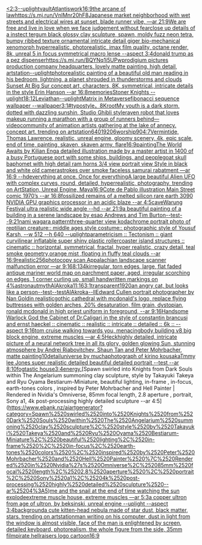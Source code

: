 [<2:3](https://www.ebank.nz/aiartgenerator?category=%3C2%3A3)[--uplight](https://www.ebank.nz/aiartgenerator?category=--uplight)[vault](https://www.ebank.nz/aiartgenerator?category=vault)[Atlantis](https://www.ebank.nz/aiartgenerator?category=Atlantis)[work](https://www.ebank.nz/aiartgenerator?category=work)[16:9](https://www.ebank.nz/aiartgenerator?category=16%3A9)[the arcane of law](https://www.ebank.nz/aiartgenerator?category=the%2520arcane%2520of%2520law)[<https://s.mj.run/VnIMnr20hF8>](https://www.ebank.nz/aiartgenerator?category=%3Chttps%3A//s.mj.run/VnIMnr20hF8%3E)[Japanese market neighborhood with wet streets and electrical wires at sunset, blade runner vibe, —ar 21:9](https://www.ebank.nz/aiartgenerator?category=Japanese%2520market%2520neighborhood%2520with%2520wet%2520streets%2520and%2520electrical%2520wires%2520at%2520sunset%2C%2520blade%2520runner%2520vibe%2C%2520%E2%80%94ar%252021%3A9)[We are free and live in love when we face judgement without fear](https://www.ebank.nz/aiartgenerator?category=We%2520are%2520free%2520and%2520live%2520in%2520love%2520when%2520we%2520face%2520judgement%2520without%2520fear)[close up details of a instect tergum black glossy clay sculpture, spawn, moldy fuzz neon tetra, bumpy ribbed texture ornamental intricate detail giger bio-mechanical xenomorph hyperrealistic, photorealistic, imax film quality, octane render, 8k, unreal 5 in focus symmetrical macro lense --aspect 3:4](https://www.ebank.nz/aiartgenerator?category=close%2520up%2520details%2520of%2520a%2520instect%2520tergum%2520black%2520glossy%2520clay%2520sculpture%2C%2520spawn%2C%2520moldy%2520fuzz%2520neon%2520tetra%2C%2520bumpy%2520ribbed%2520texture%2520ornamental%2520intricate%2520detail%2520giger%2520bio-mechanical%2520xenomorph%2520hyperrealistic%2C%2520photorealistic%2C%2520imax%2520film%2520quality%2C%2520octane%2520render%2C%25208k%2C%2520unreal%25205%2520in%2520focus%2520symmetrical%2520macro%2520lense%2520--aspect%25203%3A4)[donald trump as a pez dispenser](https://www.ebank.nz/aiartgenerator?category=donald%2520trump%2520as%2520a%2520pez%2520dispenser)[<https://s.mj.run/BQYNq1i5UPw>](https://www.ebank.nz/aiartgenerator?category=%3Chttps%3A//s.mj.run/BQYNq1i5UPw%3E)[prodigium pictures production company headquarters, lovely matte painting, high detail, artstation](https://www.ebank.nz/aiartgenerator?category=prodigium%2520pictures%2520production%2520company%2520headquarters%2C%2520lovely%2520matte%2520painting%2C%2520high%2520detail%2C%2520artstation)[--uplight](https://www.ebank.nz/aiartgenerator?category=--uplight)[photorealistic painting of a beautiful old man reading in his bedroom,  lightning, a planet shrouded in thunderstorms and clouds Sunset At Big Sur concept art, characters, 8K, symmetrical, intricate details in the style Erin Hanson --ar 16:8](https://www.ebank.nz/aiartgenerator?category=photorealistic%2520painting%2520of%2520a%2520beautiful%2520old%2520man%2520reading%2520in%2520his%2520bedroom%2C%2520%2520lightning%2C%2520a%2520planet%2520shrouded%2520in%2520thunderstorms%2520and%2520clouds%2520Sunset%2520At%2520Big%2520Sur%2520concept%2520art%2C%2520characters%2C%25208K%2C%2520symmetrical%2C%2520intricate%2520details%2520in%2520the%2520style%2520Erin%2520Hanson%2520--ar%252016%3A8)[memories](https://www.ebank.nz/aiartgenerator?category=memories)[Stoner Knights --uplight](https://www.ebank.nz/aiartgenerator?category=Stoner%2520Knights%2520--uplight)[18:12](https://www.ebank.nz/aiartgenerator?category=18%3A12)[Leviathan](https://www.ebank.nz/aiartgenerator?category=Leviathan)[--uplight](https://www.ebank.nz/aiartgenerator?category=--uplight)[Matrix in Metaverse](https://www.ebank.nz/aiartgenerator?category=Matrix%2520in%2520Metaverse)[fibonacci sequence wallpaper --wallpaper](https://www.ebank.nz/aiartgenerator?category=fibonacci%2520sequence%2520wallpaper%2520--wallpaper)[3:1](https://www.ebank.nz/aiartgenerator?category=3%3A1)[#typo](https://www.ebank.nz/aiartgenerator?category=%23typo)[style，8K](https://www.ebank.nz/aiartgenerator?category=style%EF%BC%8C8K)[root](https://www.ebank.nz/aiartgenerator?category=root)[My youth is a dark storm, dotted with dazzling sunshin, Studio Ghibli style](https://www.ebank.nz/aiartgenerator?category=My%2520youth%2520is%2520a%2520dark%2520storm%2C%2520dotted%2520with%2520dazzling%2520sunshin%2C%2520Studio%2520Ghibli%2520style)[raven robot that loves makeup running a marathon with a group of runners behind](https://www.ebank.nz/aiartgenerator?category=raven%2520robot%2520that%2520loves%2520makeup%2520running%2520a%2520marathon%2520with%2520a%2520group%2520of%2520runners%2520behind)[—video](https://www.ebank.nz/aiartgenerator?category=%E2%80%94video)[community of animation artists gathering at the lake of annecy. concept art. trending on artstation](https://www.ebank.nz/aiartgenerator?category=community%2520of%2520animation%2520artists%2520gathering%2520at%2520the%2520lake%2520of%2520annecy.%2520concept%2520art.%2520trending%2520on%2520artstation)[640](https://www.ebank.nz/aiartgenerator?category=640)[1920](https://www.ebank.nz/aiartgenerator?category=1920)[6](https://www.ebank.nz/aiartgenerator?category=6)[worship](https://www.ebank.nz/aiartgenerator?category=worship)[90](https://www.ebank.nz/aiartgenerator?category=90)[4:7](https://www.ebank.nz/aiartgenerator?category=4%3A7)[Vermintide,  Thomas Lawrence, realistic, unreal engine, gloomy scenery, 4k, epic scale, end of time, painting, skaven, skaven army, flare](https://www.ebank.nz/aiartgenerator?category=Vermintide%2C%2520%2520Thomas%2520Lawrence%2C%2520realistic%2C%2520unreal%2520engine%2C%2520gloomy%2520scenery%2C%25204k%2C%2520epic%2520scale%2C%2520end%2520of%2520time%2C%2520painting%2C%2520skaven%2C%2520skaven%2520army%2C%2520flare)[16:9](https://www.ebank.nz/aiartgenerator?category=16%3A9)[painting](https://www.ebank.nz/aiartgenerator?category=painting)[The World Awaits by Kilian Eng](https://www.ebank.nz/aiartgenerator?category=The%2520World%2520Awaits%2520by%2520Kilian%2520Eng)[a detailed illustration made by a master artist in 1400 of a busy Portuguese port with some ships, buildings, and people](https://www.ebank.nz/aiartgenerator?category=a%2520detailed%2520illustration%2520made%2520by%2520a%2520master%2520artist%2520in%25201400%2520of%2520a%2520busy%2520Portuguese%2520port%2520with%2520some%2520ships%2C%2520buildings%2C%2520and%2520people)[goat skull baphomet with high detail ram horns 3/4 view portrait view Style in black and white old camera](https://www.ebank.nz/aiartgenerator?category=goat%2520skull%2520baphomet%2520with%2520high%2520detail%2520ram%2520horns%25203/4%2520view%2520portrait%2520view%2520Style%2520in%2520black%2520and%2520white%2520old%2520camera)[strokes over smoke faceless samurai rabatment —ar 16:9 --hd](https://www.ebank.nz/aiartgenerator?category=strokes%2520over%2520smoke%2520faceless%2520samurai%2520rabatment%2520%E2%80%94ar%252016%3A9%2520--hd)[everything at once. Once for everything](https://www.ebank.nz/aiartgenerator?category=everything%2520at%2520once.%2520Once%2520for%2520everything)[A large beautiful Alien UFO with complex curves, round, detailed, hyperrealistic, photography, trending on ArtStation, Unreal Engine, Maya](https://www.ebank.nz/aiartgenerator?category=A%2520large%2520beautiful%2520Alien%2520UFO%2520with%2520complex%2520curves%2C%2520round%2C%2520detailed%2C%2520hyperrealistic%2C%2520photography%2C%2520trending%2520on%2520ArtStation%2C%2520Unreal%2520Engine%2C%2520Maya)[16:9](https://www.ebank.nz/aiartgenerator?category=16%3A9)[Cote de Pablo illustration Main Street comic 1970’s --ar 16:8](https://www.ebank.nz/aiartgenerator?category=Cote%2520de%2520Pablo%2520illustration%2520Main%2520Street%2520comic%25201970%E2%80%99s%2520--ar%252016%3A8)[fossilized remains of a melted silicon rare earth 3090 NVIDIA GPU graphics processor in an acidic blaze --ar 4:5](https://www.ebank.nz/aiartgenerator?category=fossilized%2520remains%2520of%2520a%2520melted%2520silicon%2520rare%2520earth%25203090%2520NVIDIA%2520GPU%2520graphics%2520processor%2520in%2520an%2520acidic%2520blaze%2520--ar%25204%3A5)[cave](https://www.ebank.nz/aiartgenerator?category=cave)[Warung Festival ultra realistic wide angle --hd --ar 21:9](https://www.ebank.nz/aiartgenerator?category=Warung%2520Festival%2520ultra%2520realistic%2520wide%2520angle%2520--hd%2520--ar%252021%3A9)[a beautiful painting of a building in a serene landscape by esao Andrews and Tim Burton](https://www.ebank.nz/aiartgenerator?category=a%2520beautiful%2520painting%2520of%2520a%2520building%2520in%2520a%2520serene%2520landscape%2520by%2520esao%2520Andrews%2520and%2520Tim%2520Burton)[--test](https://www.ebank.nz/aiartgenerator?category=--test)[--](https://www.ebank.nz/aiartgenerator?category=--)[9:21](https://www.ebank.nz/aiartgenerator?category=9%3A21)[nami wagara pattern](https://www.ebank.nz/aiartgenerator?category=nami%2520wagara%2520pattern)[three-quarter view kodachrome portrait photo of reptilian creature:: middle ages style costume:: photographic style of Yousuf Karsh, --w 512 --h 640 --uplight](https://www.ebank.nz/aiartgenerator?category=three-quarter%2520view%2520kodachrome%2520portrait%2520photo%2520of%2520reptilian%2520creature%3A%3A%2520middle%2520ages%2520style%2520costume%3A%3A%2520photographic%2520style%2520of%2520Yousuf%2520Karsh%2C%2520--w%2520512%2520--h%2520640%2520--uplight)[parametricism :: Tectonism :: giant curvilinear inflatable super shiny plastic rollercoaster  island structures   :: cinematic :: horizontal, symmetrical, fractal, hyper realistic, crazy detail, teal smoke geometry,orange mist ,floating in fluffy teal clouds --ar 16:9](https://www.ebank.nz/aiartgenerator?category=parametricism%2520%3A%3A%2520Tectonism%2520%3A%3A%2520giant%2520curvilinear%2520inflatable%2520super%2520shiny%2520plastic%2520rollercoaster%2520%2520island%2520structures%2520%2520%2520%3A%3A%2520cinematic%2520%3A%3A%2520horizontal%2C%2520symmetrical%2C%2520fractal%2C%2520hyper%2520realistic%2C%2520crazy%2520detail%2C%2520teal%2520smoke%2520geometry%2Corange%2520mist%2520%2Cfloating%2520in%2520fluffy%2520teal%2520clouds%2520--ar%252016%3A9)[realistic](https://www.ebank.nz/aiartgenerator?category=realistic)[256](https://www.ebank.nz/aiartgenerator?category=256)[photocopy scan Appalachian landscape scanner malfunction error —ar 9:16](https://www.ebank.nz/aiartgenerator?category=photocopy%2520scan%2520Appalachian%2520landscape%2520scanner%2520malfunction%2520error%2520%E2%80%94ar%25209%3A16)[8:13](https://www.ebank.nz/aiartgenerator?category=8%3A13)[4k](https://www.ebank.nz/aiartgenerator?category=4k)[irregular, torn edges, large, flat faded antique  mariner  world map on parchment paper, aged, irregular scorching on edges, 1 corner curling up, small handwritten markings on 4%](https://www.ebank.nz/aiartgenerator?category=irregular%2C%2520torn%2520edges%2C%2520large%2C%2520flat%2520faded%2520antique%2520%2520mariner%2520%2520world%2520map%2520on%2520parchment%2520paper%2C%2520aged%2C%2520irregular%2520scorching%2520on%2520edges%2C%25201%2520corner%2520curling%2520up%2C%2520small%2520handwritten%2520markings%2520on%25204%25)[astronaut](https://www.ebank.nz/aiartgenerator?category=astronaut)[myth](https://www.ebank.nz/aiartgenerator?category=myth)[AlAkroka](https://www.ebank.nz/aiartgenerator?category=AlAkroka)[11:16](https://www.ebank.nz/aiartgenerator?category=11%3A16)[3:1](https://www.ebank.nz/aiartgenerator?category=3%3A1)[transparent](https://www.ebank.nz/aiartgenerator?category=transparent)[1920](https://www.ebank.nz/aiartgenerator?category=1920)[an angry cat, but looks like a person](https://www.ebank.nz/aiartgenerator?category=an%2520angry%2520cat%2C%2520but%2520looks%2520like%2520a%2520person)[--test](https://www.ebank.nz/aiartgenerator?category=--test)[--test](https://www.ebank.nz/aiartgenerator?category=--test)[AlAkroka](https://www.ebank.nz/aiartgenerator?category=AlAkroka)[--ll](https://www.ebank.nz/aiartgenerator?category=--ll)[Edward Cullen portrait photographer by Nan Goldin realistic](https://www.ebank.nz/aiartgenerator?category=Edward%2520Cullen%2520portrait%2520photographer%2520by%2520Nan%2520Goldin%2520realistic)[gothic cathedral with mcdonald's logo, replace flying buttresses with golden arches, 20% desaturation, film grain, dystopian, ronald mcdonald in high priest uniform in foreground, --ar 9:16](https://www.ebank.nz/aiartgenerator?category=gothic%2520cathedral%2520with%2520mcdonald%27s%2520logo%2C%2520replace%2520flying%2520buttresses%2520with%2520golden%2520arches%2C%252020%25%2520desaturation%2C%2520film%2520grain%2C%2520dystopian%2C%2520ronald%2520mcdonald%2520in%2520high%2520priest%2520uniform%2520in%2520foreground%2C%2520--ar%25209%3A16)[Handsome Warlock God the Cabinet of Dr.Caligari  in the style of constantin brancusi and ernst haeckel :: cinematic :: realistic :: intricate :: detailed :: 6k :: --aspect 9:16](https://www.ebank.nz/aiartgenerator?category=Handsome%2520Warlock%2520God%2520the%2520Cabinet%2520of%2520Dr.Caligari%2520%2520in%2520the%2520style%2520of%2520constantin%2520brancusi%2520and%2520ernst%2520haeckel%2520%3A%3A%2520cinematic%2520%3A%3A%2520realistic%2520%3A%3A%2520intricate%2520%3A%3A%2520detailed%2520%3A%3A%25206k%2520%3A%3A%2520--aspect%25209%3A16)[tom cruise walking towards you, menacing](https://www.ebank.nz/aiartgenerator?category=tom%2520cruise%2520walking%2520towards%2520you%2C%2520menacing)[body building v8 big block engine, extreme muscles —ar 4:5](https://www.ebank.nz/aiartgenerator?category=body%2520building%2520v8%2520big%2520block%2520engine%2C%2520extreme%2520muscles%2520%E2%80%94ar%25204%3A5)[Heck](https://www.ebank.nz/aiartgenerator?category=Heck)[highly detailed, intricate picture of a neural network tree in all its glory, golden glowing Sun, stunning atmosphere by Andrei Riabovitchev, Shaun Tan and Peter Mohrbacher, matte painting](https://www.ebank.nz/aiartgenerator?category=highly%2520detailed%2C%2520intricate%2520picture%2520of%2520a%2520neural%2520network%2520tree%2520in%2520all%2520its%2520glory%2C%2520golden%2520glowing%2520Sun%2C%2520stunning%2520atmosphere%2520by%2520Andrei%2520Riabovitchev%2C%2520Shaun%2520Tan%2520and%2520Peter%2520Mohrbacher%2C%2520matte%2520painting)[10](https://www.ebank.nz/aiartgenerator?category=10)[detail](https://www.ebank.nz/aiartgenerator?category=detail)[universe by mucha](https://www.ebank.nz/aiartgenerator?category=universe%2520by%2520mucha)[photograph of kirino kousaka](https://www.ebank.nz/aiartgenerator?category=photograph%2520of%2520kirino%2520kousaka)[Tmmy lee Jones super realistic detailed beautiful detailed portrait --test --ar 8:10](https://www.ebank.nz/aiartgenerator?category=Tmmy%2520lee%2520Jones%2520super%2520realistic%2520detailed%2520beautiful%2520detailed%2520portrait%2520--test%2520--ar%25208%3A10)[fogtastic house](https://www.ebank.nz/aiartgenerator?category=fogtastic%2520house)[3:4](https://www.ebank.nz/aiartgenerator?category=3%3A4)[energy.](https://www.ebank.nz/aiartgenerator?category=energy.)[Spawn swirled into Knights from Dark Souls within The Angelarium summoning clay sculpture, style by Takayuki Takeya and Ryu Oyama Bestiarum-Miniature, beautiful lighting, in-frame , in-focus, earth-tones colors , inspired by Peter Mohrbacher and Hell Painter | Rendered in Nvidia's Omniverse, 85mm focal length, 2.8 aperture , portrait, Sony a1, 4k post-processing highly detailed sculpture --ar 4:5](https://www.ebank.nz/aiartgenerator?category=Spawn%2520swirled%2520into%2520Knights%2520from%2520Dark%2520Souls%2520within%2520The%2520Angelarium%2520summoning%2520clay%2520sculpture%2C%2520style%2520by%2520Takayuki%2520Takeya%2520and%2520Ryu%2520Oyama%2520Bestiarum-Miniature%2C%2520beautiful%2520lighting%2C%2520in-frame%2520%2C%2520in-focus%2C%2520earth-tones%2520colors%2520%2C%2520inspired%2520by%2520Peter%2520Mohrbacher%2520and%2520Hell%2520Painter%2520%7C%2520Rendered%2520in%2520Nvidia%27s%2520Omniverse%2C%252085mm%2520focal%2520length%2C%25202.8%2520aperture%2520%2C%2520portrait%2C%2520Sony%2520a1%2C%25204k%2520post-processing%2520highly%2520detailed%2520sculpture%2520--ar%25204%3A5)[me and the snail at the end of time watching the sun explode](https://www.ebank.nz/aiartgenerator?category=me%2520and%2520the%2520snail%2520at%2520the%2520end%2520of%2520time%2520watching%2520the%2520sun%2520explode)[extreme muscle house, extreme muscles —ar 5:3](https://www.ebank.nz/aiartgenerator?category=extreme%2520muscle%2520house%2C%2520extreme%2520muscles%2520%E2%80%94ar%25205%3A3)[a copper ultron from age of ultron, by beksinski, unreal engine --uplight --aspect 3:4](https://www.ebank.nz/aiartgenerator?category=a%2520copper%2520ultron%2520from%2520age%2520of%2520ultron%2C%2520by%2520beksinski%2C%2520unreal%2520engine%2520--uplight%2520--aspect%25203%3A4)[background](https://www.ebank.nz/aiartgenerator?category=background)[a cute kitten-head nebula made of star dust, black matter, stars. trending on artstation](https://www.ebank.nz/aiartgenerator?category=a%2520cute%2520kitten-head%2520nebula%2520made%2520of%2520star%2520dust%2C%2520black%2520matter%2C%2520stars.%2520trending%2520on%2520artstation)[man writing on his computer, dust in light from the window is almost visible, face of the man is enlightened by screen, detailed keyboard, photorealism, the whole figure from the side, 35mm film](https://www.ebank.nz/aiartgenerator?category=man%2520writing%2520on%2520his%2520computer%2C%2520dust%2520in%2520light%2520from%2520the%2520window%2520is%2520almost%2520visible%2C%2520face%2520of%2520the%2520man%2520is%2520enlightened%2520by%2520screen%2C%2520detailed%2520keyboard%2C%2520photorealism%2C%2520the%2520whole%2520figure%2520from%2520the%2520side%2C%252035mm%2520film)[pirate hellraisers logo cartoon](https://www.ebank.nz/aiartgenerator?category=pirate%2520hellraisers%2520logo%2520cartoon)[16:9](https://www.ebank.nz/aiartgenerator?category=16%3A9)